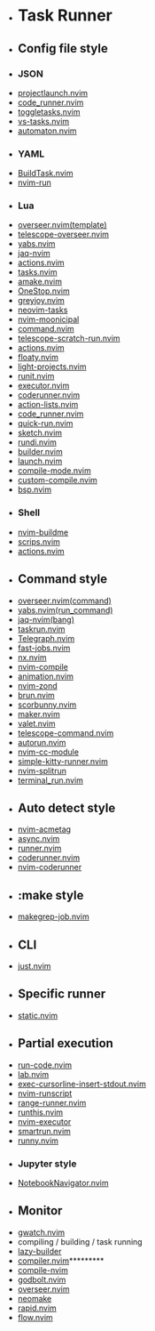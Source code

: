 - # Task Runner
- ## Config file style
- ### JSON
- [projectlaunch.nvim](https://github.com/sheodox/projectlaunch.nvim)
- [code_runner.nvim](https://github.com/CRAG666/code_runner.nvim)
- [toggletasks.nvim](https://github.com/jedrzejboczar/toggletasks.nvim)
- [vs-tasks.nvim](https://github.com/EthanJWright/vs-tasks.nvim)
- [automaton.nvim](https://github.com/Dax89/automaton.nvim)
- ### YAML
- [BuildTask.nvim](https://github.com/Arjun31415/BuildTask.nvim)
- [nvim-run](https://github.com/jjocram/nvim-run)
- ### Lua
- [overseer.nvim(template)](https://github.com/stevearc/overseer.nvim)
- [telescope-overseer.nvim](https://github.com/sakuemon/telescope-overseer.nvim)
- [yabs.nvim](https://github.com/pianocomposer321/yabs.nvim)
- [jaq-nvim](https://github.com/is0n/jaq-nvim)
- [actions.nvim](https://github.com/amirrezaask/actions.nvim)
- [tasks.nvim](https://github.com/GustavoKatel/tasks.nvim)
- [amake.nvim](https://github.com/antonk52/amake.nvim)
- [OneStop.nvim](https://github.com/charlie39/OneStop.nvim)
- [greyjoy.nvim](https://github.com/desdic/greyjoy.nvim)
- [neovim-tasks](https://github.com/Shatur/neovim-tasks)
- [nvim-moonicipal](https://github.com/idanarye/nvim-moonicipal)
- [command.nvim](https://github.com/LucasTavaresA/command.nvim)
- [telescope-scratch-run.nvim](https://github.com/4542elgh/telescope-scratch-run.nvim)
- [actions.nvim](https://github.com/yaanae/actions.nvim)
- [floaty.nvim](https://github.com/devkvlt/floaty.nvim)
- [light-projects.nvim](https://github.com/LucLabarriere/light-projects.nvim)
- [runit.nvim](https://github.com/Comamoca/runit.nvim)
- [executor.nvim](https://github.com/google/executor.nvim)
- [coderunner.nvim](https://github.com/neysanfoo/coderunner.nvim)
- [action-lists.nvim](https://github.com/Walcriz/action-lists.nvim)
- [code_runner.nvim](https://github.com/Leeziao/code_runner.nvim)
- [quick-run.nvim](https://github.com/LiamFenneman/quick-run.nvim)
- [sketch.nvim](https://github.com/serrexlabs/sketch.nvim)
- [rundi.nvim](https://github.com/s3dman/rundi.nvim)
- [builder.nvim](https://github.com/trimclain/builder.nvim)
- [launch.nvim](https://github.com/dasupradyumna/launch.nvim)
- [compile-mode.nvim](https://github.com/ej-shafran/compile-mode.nvim)
- [custom-compile.nvim](https://github.com/treemcgee42/custom-compile.nvim)
- [bsp.nvim](https://github.com/616b2f/bsp.nvim)
- ### Shell
- [nvim-buildme](https://github.com/ojroques/nvim-buildme)
- [scrips.nvim](https://github.com/LeonardsonCC/scrips.nvim)
- [actions.nvim](https://github.com/Seba244c/actions.nvim)
- ## Command style
- [overseer.nvim(command)](https://github.com/stevearc/overseer.nvim)
- [yabs.nvim(run_command)](https://github.com/pianocomposer321/yabs.nvim)
- [jaq-nvim(bang)](https://github.com/is0n/jaq-nvim)
- [taskrun.nvim](https://github.com/yutkat/taskrun.nvim)
- [Telegraph.nvim](https://github.com/WaylonWalker/Telegraph.nvim)
- [fast-jobs.nvim](https://github.com/crpier/fast-jobs.nvim)
- [nx.nvim](https://github.com/Equilibris/nx.nvim)
- [nvim-compile](https://github.com/nullishamy/nvim-compile)
- [animation.nvim](https://github.com/anuvyklack/animation.nvim)
- [nvim-zond](https://github.com/mrded/nvim-zond)
- [brun.nvim](https://github.com/woosaaahh/brun.nvim)
- [scorbunny.nvim](https://github.com/Nanoteck137/scorbunny.nvim)
- [maker.nvim](https://github.com/LucLabarriere/maker.nvim)
- [valet.nvim](https://github.com/prmaloney/valet.nvim)
- [telescope-command.nvim](https://github.com/paopaol/telescope-command.nvim)
- [autorun.nvim](https://github.com/mvolkmann/autorun.nvim)
- [nvim-cc-module](https://github.com/commrade-goad/nvim-cc-module)
- [simple-kitty-runner.nvim](https://github.com/lolpie244/simple-kitty-runner.nvim)
- [nvim-splitrun](https://github.com/Hubro/nvim-splitrun)
- [terminal_run.nvim](https://github.com/isaac238/terminal_run.nvim)
- ## Auto detect style
- [nvim-acmetag](https://github.com/addcninblue/nvim-acmetag)
- [async.nvim](https://github.com/sencer/async.nvim)
- [runner.nvim](https://github.com/MarcHamamji/runner.nvim)
- [coderunner.nvim](https://github.com/Egypt-Open-Source/coderunner.nvim)
- [nvim-coderunner](https://github.com/joonasjouttijarvi/nvim-coderunner)
- ## :make style
- [makegrep-job.nvim](https://github.com/msaher/makegrep-job.nvim)
- ## CLI
- [just.nvim](https://github.com/BeatScherrer/just.nvim)
- ## Specific runner
- [static.nvim](https://github.com/jaytyrrell13/static.nvim)
- ## Partial execution
- [run-code.nvim](https://github.com/arjunmahishi/run-code.nvim)
- [lab.nvim](https://github.com/0x100101/lab.nvim)
- [exec-cursorline-insert-stdout.nvim](https://github.com/sayanarijit/exec-cursorline-insert-stdout.nvim)
- [nvim-runscript](https://github.com/klesh/nvim-runscript)
- [range-runner.nvim](https://github.com/holmanb/range-runner.nvim)
- [runthis.nvim](https://github.com/RimuhRimu/runthis.nvim)
- [nvim-executor](https://github.com/javio7/nvim-executor)
- [smartrun.nvim](https://github.com/czkz/smartrun.nvim)
- [runny.nvim](https://github.com/tiberiuiurco/runny.nvim)
- ### Jupyter style
- [NotebookNavigator.nvim](https://github.com/GCBallesteros/NotebookNavigator.nvim)
- ## Monitor
- [gwatch.nvim](https://github.com/Operdies/gwatch.nvim)
- compiling / building / task running
- [lazy-builder](https://github.com/Abstract-IDE/lazy-builder)
- [compiler.nvim](https://github.com/Zeioth/compiler.nvim)*********
- [compile-nvim](https://github.com/loctvl842/compile-nvim)
- [godbolt.nvim](https://github.com/p00f/godbolt.nvim)
- [overseer.nvim](https://github.com/stevearc/overseer.nvim)
- [neomake](https://github.com/neomake/neomake)
- [rapid.nvim](https://github.com/nvimdev/rapid.nvim) 
- [flow.nvim](https://github.com/arjunmahishi/flow.nvim)

